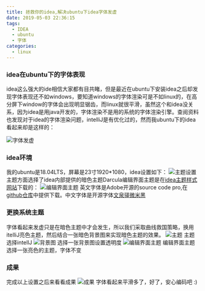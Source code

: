 ```yaml
---
title: 拯救你的idea,解决ubuntu下idea字体发虚
date: 2019-05-03 22:36:15
tags:
  - IDEA
  - ubuntu
  - 字体
categories:
  - linux
---
```


### idea在ubuntu下的字体表现

idea这么强大的ide相信大家都有目共睹，但是最近在ubuntu下安装idea之后却发现字体表现还不如windows，要知道windows的字体渲染可是不如linux的，在高分屏下window的字体会出现明显锯齿，而linux就很平滑，虽然这个和idea没关系，因为idea是用java开发的，字体渲染不是用的系统的字体渲染引擎。查阅资料也发现对于idea的字体渲染问题，intelliJ是有优化过的，然而我ubuntu下的idea看起来却是这样的：

<!-- more -->

![字体发虚](https://i.imgur.com/YkDKWyj.jpg)

### idea环境

我的ubuntu是18.04LTS，屏幕是23寸1920\*1080，idea设置如下： ![主题设置](https://i.imgur.com/EzED46g.png) 主题方面选择了idea内部提供的暗色主题Darcula编辑界面主题是在[idea主题样式网站](https://www.riaway.com/)下载的： ![编辑界面主题](https://i.imgur.com/3yHaDWq.png) 英文字体是Adobe开源的source code pro,在[github仓库](https://github.com/adobe-fonts/source-code-pro)中提供下载。中文字体是开源字体[文泉驿微米黑](http://wenq.org/wqy2/index.cgi?MicroHei)

### 更换系统主题

字体看起来发虚只是在暗色主题中才会发生，所以我们采取曲线救国策略，换用itelliJ亮色主题，然后结合一张暗色背景图来实现暗色主题的效果。 ![主题](https://i.imgur.com/kOYK47F.png) 主题选择intellJ ![背景图](https://i.imgur.com/C72WEg4.png) 选择一张背景图设置透明度 ![编辑界面主题](https://i.imgur.com/eEdwc6X.png) 编辑界面主题选择一张亮色的主题，字体不变

### 成果

完成以上设置之后来看看成果 ![成果](https://i.imgur.com/FA32hdy.jpg) 字体看起来平滑多了，好了，安心编码吧 :)

